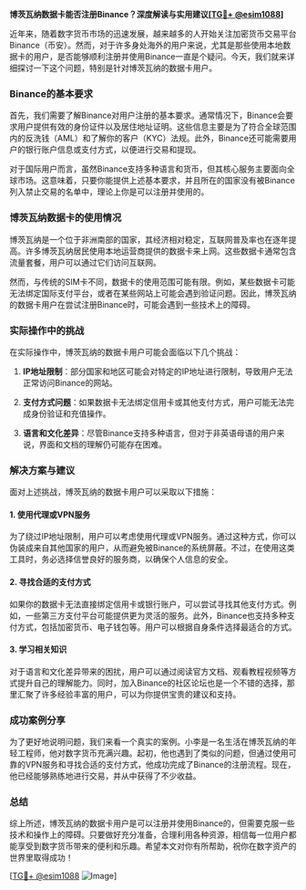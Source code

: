 **博茨瓦纳数据卡能否注册Binance？深度解读与实用建议[[TG💪+ @esim1088](https://t.me/s/esim1088)]**

近年来，随着数字货币市场的迅速发展，越来越多的人开始关注加密货币交易平台Binance（币安）。然而，对于许多身处海外的用户来说，尤其是那些使用本地数据卡的用户，是否能够顺利注册并使用Binance一直是个疑问。今天，我们就来详细探讨一下这个问题，特别是针对博茨瓦纳的数据卡用户。

### Binance的基本要求

首先，我们需要了解Binance对用户注册的基本要求。通常情况下，Binance会要求用户提供有效的身份证件以及居住地址证明。这些信息主要是为了符合全球范围内的反洗钱（AML）和了解你的客户（KYC）法规。此外，Binance还可能需要用户的银行账户信息或支付方式，以便进行交易和提现。

对于国际用户而言，虽然Binance支持多种语言和货币，但其核心服务主要面向全球市场。这意味着，只要你能提供上述基本要求，并且所在的国家没有被Binance列入禁止交易的名单中，理论上你是可以注册并使用的。

### 博茨瓦纳数据卡的使用情况

博茨瓦纳是一个位于非洲南部的国家，其经济相对稳定，互联网普及率也在逐年提高。许多博茨瓦纳居民使用本地运营商提供的数据卡来上网。这些数据卡通常包含流量套餐，用户可以通过它们访问互联网。

然而，与传统的SIM卡不同，数据卡的使用范围可能有限。例如，某些数据卡可能无法绑定国际支付平台，或者在某些网站上可能会遇到验证问题。因此，博茨瓦纳的数据卡用户在尝试注册Binance时，可能会遇到一些技术上的障碍。

### 实际操作中的挑战

在实际操作中，博茨瓦纳的数据卡用户可能会面临以下几个挑战：

1. **IP地址限制**：部分国家和地区可能会对特定的IP地址进行限制，导致用户无法正常访问Binance的网站。
   
2. **支付方式问题**：如果数据卡无法绑定信用卡或其他支付方式，用户可能无法完成身份验证和充值操作。

3. **语言和文化差异**：尽管Binance支持多种语言，但对于非英语母语的用户来说，界面和文档的理解仍可能存在困难。

### 解决方案与建议

面对上述挑战，博茨瓦纳的数据卡用户可以采取以下措施：

#### 1. 使用代理或VPN服务
为了绕过IP地址限制，用户可以考虑使用代理或VPN服务。通过这种方式，你可以伪装成来自其他国家的用户，从而避免被Binance的系统屏蔽。不过，在使用这类工具时，务必选择信誉良好的服务商，以确保个人信息的安全。

#### 2. 寻找合适的支付方式
如果你的数据卡无法直接绑定信用卡或银行账户，可以尝试寻找其他支付方式。例如，一些第三方支付平台可能提供更为灵活的服务。此外，Binance也支持多种支付方式，包括加密货币、电子钱包等。用户可以根据自身条件选择最适合的方式。

#### 3. 学习相关知识
对于语言和文化差异带来的困扰，用户可以通过阅读官方文档、观看教程视频等方式提升自己的理解能力。同时，加入Binance的社区论坛也是一个不错的选择，那里汇聚了许多经验丰富的用户，可以为你提供宝贵的建议和支持。

### 成功案例分享

为了更好地说明问题，我们来看一个真实的案例。小李是一名生活在博茨瓦纳的年轻工程师，他对数字货币充满兴趣。起初，他也遇到了类似的问题，但通过使用可靠的VPN服务和寻找合适的支付方式，他成功完成了Binance的注册流程。现在，他已经能够熟练地进行交易，并从中获得了不少收益。

### 总结

综上所述，博茨瓦纳的数据卡用户是可以注册并使用Binance的，但需要克服一些技术和操作上的障碍。只要做好充分准备，合理利用各种资源，相信每一位用户都能享受到数字货币带来的便利和乐趣。希望本文对你有所帮助，祝你在数字资产的世界里取得成功！

[[TG💪+ @esim1088](https://t.me/s/esim1088) ![Image](https://i.postimg.cc/4NQfJmqS/Snipaste-2025-05-13-00-14-12.png)]